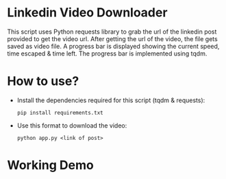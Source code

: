 # Linkedin Video Downloader
This script uses Python requests library to grab the url of the linkedin post provided to get the video url. After getting the url of the video, the file gets saved as video file. A progress bar is displayed showing the current speed, time escaped & time left. The progress bar is implemented using tqdm.


# How to use?
- Install the dependencies required for this script (tqdm & requests):

    ```pip install requirements.txt```

- Use this format to download the video:

    ```python app.py <link of post>```


# Working Demo


